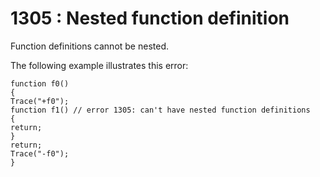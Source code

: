# 1305 : Nested function definition

Function definitions cannot be nested.

&#x20;

The following example illustrates this error:

```
function f0()
{
Trace("+f0");
function f1() // error 1305: can't have nested function definitions
{
return;
}
return;
Trace("-f0");
} 
```

